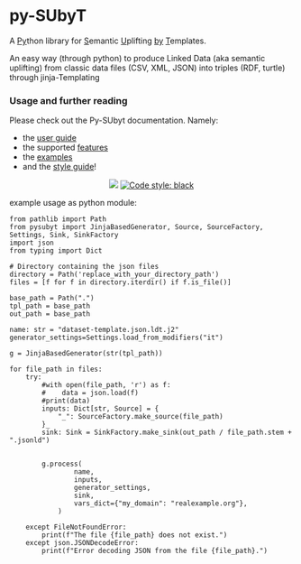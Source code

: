 # py-SUbyT

  A <u>Py</u>thon library for <u>S</u>emantic <u>U</u>plifting <u>by</u> <u>T</u>emplates.

  An easy way (through python) to produce Linked Data
  (aka semantic uplifting)
  from classic data files (CSV, XML, JSON) into triples (RDF, turtle)
  through jinja-Templating

### Usage and further reading

Please check out the Py-SUbyt documentation. Namely:
- the [user guide](pre_docs/cli.md)
- the supported [features](pre_docs/features.md)
- the [examples](pre_docs/examples.md)
- and the [style guide](./docs/cli-style.md)!


<p align="center">
<a href="https://github.com/JotaFan/pycoverage"><img src="https://github.com/vliz-be-opsci/pysubyt/tree/gh-pages/coverage.svg"></a>
<a href="https://github.com/psf/black"><img alt="Code style: black" src="https://img.shields.io/badge/code%20style-black-000000.svg"></a>
</p>


example usage as python module:
```
from pathlib import Path
from pysubyt import JinjaBasedGenerator, Source, SourceFactory, Settings, Sink, SinkFactory
import json 
from typing import Dict

# Directory containing the json files
directory = Path('replace_with_your_directory_path')
files = [f for f in directory.iterdir() if f.is_file()]

base_path = Path(".")
tpl_path = base_path
out_path = base_path

name: str = "dataset-template.json.ldt.j2"
generator_settings=Settings.load_from_modifiers("it")

g = JinjaBasedGenerator(str(tpl_path))

for file_path in files:
    try:
        #with open(file_path, 'r') as f:
        #    data = json.load(f)
        #print(data)
        inputs: Dict[str, Source] = {
            "_": SourceFactory.make_source(file_path) 
        }_ 
        sink: Sink = SinkFactory.make_sink(out_path / file_path.stem + ".jsonld")

        
        g.process(
                name,
                inputs,
                generator_settings,
                sink,
                vars_dict={"my_domain": "realexample.org"},
            )

    except FileNotFoundError:
        print(f"The file {file_path} does not exist.")
    except json.JSONDecodeError:
        print(f"Error decoding JSON from the file {file_path}.")
```
